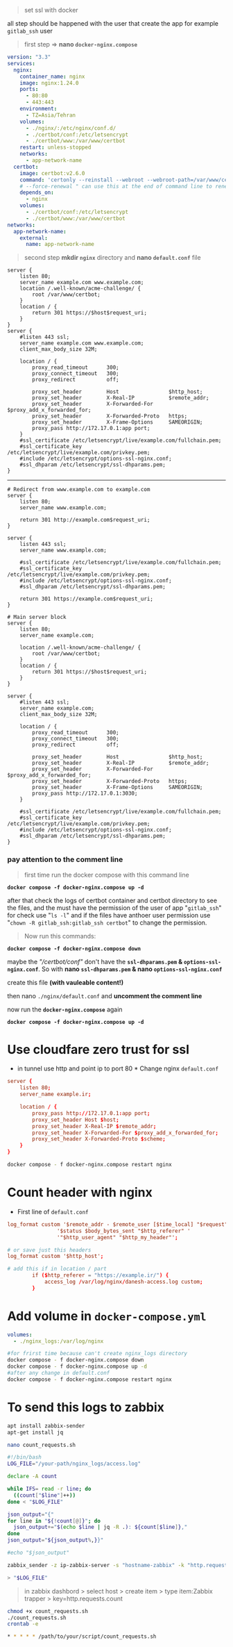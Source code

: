 > set ssl with docker

all step should be happened with the user that create the app for example `gitlab_ssh` user

> first step => **nano `docker-nginx.compose`**
```yml
version: "3.3"
services:
  nginx:
    container_name: nginx
    image: nginx:1.24.0
    ports:
      - 80:80
      - 443:443
    environment:
      - TZ=Asia/Tehran
    volumes:
      - ./nginx/:/etc/nginx/conf.d/
      - ./certbot/conf:/etc/letsencrypt
      - ./certbot/www:/var/www/certbot
    restart: unless-stopped
    networks:
      - app-network-name
  certbot:
    image: certbot:v2.6.0
    command: 'certonly --reinstall --webroot --webroot-path=/var/www/certbot --email < youremail@gmail.com > --agree-tos --no-eff-email -d example.com'
    # --force-renewal " can use this at the end of command line to renewal a new ssl key without check the expire time"
    depends_on:
      - nginx
    volumes:
      - ./certbot/conf:/etc/letsencrypt
      - ./certbot/www:/var/www/certbot
networks:
  app-network-name:
    external:
      name: app-network-name
```

> second step **mkdir `nginx`** directory and **nano `default.conf`** file
```
server {
    listen 80;
    server_name example.com www.example.com;
    location /.well-known/acme-challenge/ {
        root /var/www/certbot;
    }
    location / {
        return 301 https://$host$request_uri;
    }
}
server {
    #listen 443 ssl;
    server_name example.com www.example.com;
    client_max_body_size 32M;

    location / {
        proxy_read_timeout      300;
        proxy_connect_timeout   300;
        proxy_redirect          off;

        proxy_set_header        Host                $http_host;
        proxy_set_header        X-Real-IP           $remote_addr;
        proxy_set_header        X-Forwarded-For     $proxy_add_x_forwarded_for;
        proxy_set_header        X-Forwarded-Proto   https;
        proxy_set_header        X-Frame-Options     SAMEORIGIN;
        proxy_pass http://172.17.0.1:app port;
    }
    #ssl_certificate /etc/letsencrypt/live/example.com/fullchain.pem;
    #ssl_certificate_key /etc/letsencrypt/live/example.com/privkey.pem;
    #include /etc/letsencrypt/options-ssl-nginx.conf;
    #ssl_dhparam /etc/letsencrypt/ssl-dhparams.pem;
}

```
----------------------------------------------------
```
# Redirect from www.example.com to example.com
server {
    listen 80;
    server_name www.example.com;
    
    return 301 http://example.com$request_uri;
}

server {
    listen 443 ssl;
    server_name www.example.com;
    
    #ssl_certificate /etc/letsencrypt/live/example.com/fullchain.pem;
    #ssl_certificate_key /etc/letsencrypt/live/example.com/privkey.pem;
    #include /etc/letsencrypt/options-ssl-nginx.conf;
    #ssl_dhparam /etc/letsencrypt/ssl-dhparams.pem;

    return 301 https://example.com$request_uri;
}

# Main server block
server {
    listen 80;
    server_name example.com;
    
    location /.well-known/acme-challenge/ {
        root /var/www/certbot;
    }
    location / {
        return 301 https://$host$request_uri;
    }
}

server {
    #listen 443 ssl;
    server_name example.com;
    client_max_body_size 32M;

    location / {
        proxy_read_timeout      300;
        proxy_connect_timeout   300;
        proxy_redirect          off;

        proxy_set_header        Host                $http_host;
        proxy_set_header        X-Real-IP           $remote_addr;
        proxy_set_header        X-Forwarded-For     $proxy_add_x_forwarded_for;
        proxy_set_header        X-Forwarded-Proto   https;
        proxy_set_header        X-Frame-Options     SAMEORIGIN;
        proxy_pass http://172.17.0.1:3030;
    }
    
    #ssl_certificate /etc/letsencrypt/live/example.com/fullchain.pem;
    #ssl_certificate_key /etc/letsencrypt/live/example.com/privkey.pem;
    #include /etc/letsencrypt/options-ssl-nginx.conf;
    #ssl_dhparam /etc/letsencrypt/ssl-dhparams.pem;
}

```
### pay attention to the comment line

> first time run the docker compose with this command line

**` docker compose -f docker-nginx.compose up -d `**

after that check the logs of certbot container and certbot directory to see the files, and the must have the permission of the user of app "`gitlab_ssh`"
for check use "`ls -l`" and if the files have anthoer user permission use "`chown -R gitlab_ssh:gitlab_ssh certbot`" to change the permission.

> Now run this commands:

**` docker compose -f docker-nginx.compose down `**

maybe the *"/certbot/conf"* don't have the **` ssl-dhparams.pem ` & ` options-ssl-nginx.conf `**.
So with **nano `ssl-dhparams.pem` & nano `options-ssl-nginx.conf`**

create this file **(with vauleable content!)**

then nano `./nginx/default.conf` and **uncomment the comment line**

now run the **`docker-nginx.compose`** again

**` docker compose -f docker-nginx.compose up -d `**

# Use cloudfare zero trust for ssl
* in tunnel use http and point ip to port 80 *
Change nginx `default.conf`
```conf
server {
    listen 80;
    server_name example.ir;

    location / {
        proxy_pass http://172.17.0.1:app port;
        proxy_set_header Host $host;
        proxy_set_header X-Real-IP $remote_addr;
        proxy_set_header X-Forwarded-For $proxy_add_x_forwarded_for;
        proxy_set_header X-Forwarded-Proto $scheme;
    }
}
```
```bash
docker compose - f docker-nginx.compose restart nginx
```

# Count header with nginx
* First line of `default.conf`
```conf 
log_format custom '$remote_addr - $remote_user [$time_local] "$request" '
                '$status $body_bytes_sent "$http_referer" '
                '"$http_user_agent" "$http_my_header"';

# or save just this headers
log_format custom '$http_host';
```
```conf
# add this if in location / part
        if ($http_referer = "https://example.ir/") {
            access_log /var/log/nginx/danesh-access.log custom;
        }
```
# Add volume in `docker-compose.yml`
```yml
volumes:
  - ./nginx_logs:/var/log/nginx
```
```bash
#for frirst time because can't create nginx_logs directory
docker compose - f docker-nginx.compose down
docker compose - f docker-nginx.compose up -d
#after any change in default.conf
docker compose - f docker-nginx.compose restart nginx
```
# To send this logs to zabbix
```bash
apt install zabbix-sender
apt-get install jq
```
```bash
nano count_requests.sh
```
```sh
#!/bin/bash
LOG_FILE="/your-path/nginx_logs/access.log"

declare -A count

while IFS= read -r line; do
  ((count["$line"]++))
done < "$LOG_FILE"

json_output="{"
for line in "${!count[@]}"; do
  json_output+="$(echo $line | jq -R .): ${count[$line]},"
done
json_output="${json_output%,}}"

#echo "$json_output"

zabbix_sender -z ip-zabbix-server -s "hostname-zabbix" -k "http.requests.count" -o "$json_output"

> "$LOG_FILE"
```
> in zabbix dashbord > select host > create item > type item:Zabbix trapper > key=http.requests.count
```bash
chmod +x count_requests.sh
./count_requests.sh
crontab -e
```
```bash
* * * * * /path/to/your/script/count_requests.sh
```
